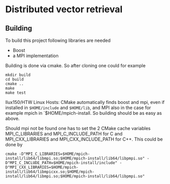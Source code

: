 Distributed vector retrieval 
====================

Building
----------
To build this project following libraries are needed
*   Boost
*   a MPI implementation

Building is done via cmake.
So after cloning one could for example
```
mkdir build
cd build
cmake ..
make
make test
```

Ilux150/HTW Linux Hosts:
CMake automatically finds boost and mpi, even if installed in `$HOME/include` and `$HOME/lib`, 
and MPI also in the case for example mpich in `$HOME/mpich-install. So building should be as easy as above.

Should mpi not be found one has to set the 2 CMake cache variables MPI_C_LIBRARIES and MPI_C_INCLUDE_PATH for C 
and MPI_CXX_LIBRARIES and MPI_CXX_INCLUDE_PATH for C++. 
This could be done by
```
cmake -D"MPI_C_LIBRARIES=$HOME/mpich-install/lib64/libmpi.so;$HOME/mpich-install/lib64/libpmpi.so" -D"MPI_C_INCLUDE_PATH=$HOME/mpich-install/include" -D"MPI_CXX_LIBRARIES=$HOME/mpich-install/lib64/libmpicxx.so;$HOME/mpich-install/lib64/libmpi.so;$HOME/mpich-install/lib64/libpmpi.so"
```